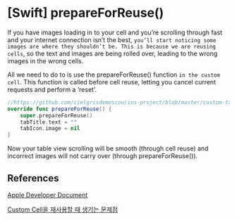 # [Swift] prepareForReuse()

If you have images loading in to your cell and you’re scrolling through fast and your internet connection isn’t the best, `you’ll start noticing some images are where they shouldn’t be. This is because we are reusing cells`, so the text and images are being rolled over, leading to the wrong images in the wrong cells.

All we need to do to is use the prepareForReuse() function `in the custom cell`. This function is called before cell reuse, letting you cancel current requests and perform a ‘reset’.

```swift
//https://github.com/cielgrisdemoscou/ios-project/blob/master/custom-tabs/custom-tabs/Views/TabCell.swift
override func prepareForReuse() {
    super.prepareForReuse()
    tabTitle.text = ""
    tabIcon.image = nil
}
```

Now your table view scrolling will be smooth (through cell reuse) and incorrect images will not carry over (through prepareForReuse()).

## References

[Apple Developer Document](https://developer.apple.com/documentation/uikit/uitableviewcell/1623223-prepareforreuse)

[Custom Cell을 재사용할 때 생기는 문제점](https://baked-corn.tistory.com/51)